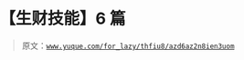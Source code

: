 # 【生财技能】6 篇

> 原文：[`www.yuque.com/for_lazy/thfiu8/azd6az2n8ien3uom`](https://www.yuque.com/for_lazy/thfiu8/azd6az2n8ien3uom)



